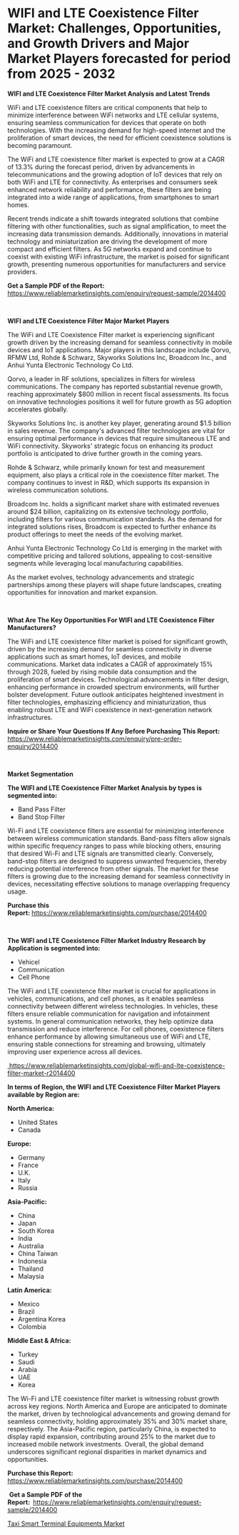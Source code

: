 <p><h1>WIFI and LTE Coexistence Filter Market: Challenges, Opportunities, and Growth Drivers and Major Market Players forecasted for period from 2025 - 2032</h1></p><p><strong>WIFI and LTE Coexistence Filter Market Analysis and Latest Trends</strong></p>
<p><p>WiFi and LTE coexistence filters are critical components that help to minimize interference between WiFi networks and LTE cellular systems, ensuring seamless communication for devices that operate on both technologies. With the increasing demand for high-speed internet and the proliferation of smart devices, the need for efficient coexistence solutions is becoming paramount. </p><p>The WiFi and LTE coexistence filter market is expected to grow at a CAGR of 13.3% during the forecast period, driven by advancements in telecommunications and the growing adoption of IoT devices that rely on both WiFi and LTE for connectivity. As enterprises and consumers seek enhanced network reliability and performance, these filters are being integrated into a wide range of applications, from smartphones to smart homes. </p><p>Recent trends indicate a shift towards integrated solutions that combine filtering with other functionalities, such as signal amplification, to meet the increasing data transmission demands. Additionally, innovations in material technology and miniaturization are driving the development of more compact and efficient filters. As 5G networks expand and continue to coexist with existing WiFi infrastructure, the market is poised for significant growth, presenting numerous opportunities for manufacturers and service providers.</p></p>
<p><strong>Get a Sample PDF of the Report:&nbsp;</strong> <a href="https://www.reliablemarketinsights.com/enquiry/request-sample/2014400?utm_campaign=2012&utm_medium=2&utm_source=Github&utm_content=ia&utm_term=17012025&utm_id=wifi-and-lte-coexistence-filter">https://www.reliablemarketinsights.com/enquiry/request-sample/2014400</a></p>
<p>&nbsp;</p>
<p><strong>WIFI and LTE Coexistence Filter Major Market Players</strong></p>
<p><p>The WiFi and LTE Coexistence Filter market is experiencing significant growth driven by the increasing demand for seamless connectivity in mobile devices and IoT applications. Major players in this landscape include Qorvo, RFMW Ltd, Rohde & Schwarz, Skyworks Solutions Inc, Broadcom Inc., and Anhui Yunta Electronic Technology Co Ltd.</p><p>Qorvo, a leader in RF solutions, specializes in filters for wireless communications. The company has reported substantial revenue growth, reaching approximately $800 million in recent fiscal assessments. Its focus on innovative technologies positions it well for future growth as 5G adoption accelerates globally.</p><p>Skyworks Solutions Inc. is another key player, generating around $1.5 billion in sales revenue. The company's advanced filter technologies are vital for ensuring optimal performance in devices that require simultaneous LTE and WiFi connectivity. Skyworks' strategic focus on enhancing its product portfolio is anticipated to drive further growth in the coming years.</p><p>Rohde & Schwarz, while primarily known for test and measurement equipment, also plays a critical role in the coexistence filter market. The company continues to invest in R&D, which supports its expansion in wireless communication solutions.</p><p>Broadcom Inc. holds a significant market share with estimated revenues around $24 billion, capitalizing on its extensive technology portfolio, including filters for various communication standards. As the demand for integrated solutions rises, Broadcom is expected to further enhance its product offerings to meet the needs of the evolving market.</p><p>Anhui Yunta Electronic Technology Co Ltd is emerging in the market with competitive pricing and tailored solutions, appealing to cost-sensitive segments while leveraging local manufacturing capabilities.</p><p>As the market evolves, technology advancements and strategic partnerships among these players will shape future landscapes, creating opportunities for innovation and market expansion.</p></p>
<p>&nbsp;</p>
<p><strong>What Are The Key Opportunities For WIFI and LTE Coexistence Filter Manufacturers?</strong></p>
<p><p>The WiFi and LTE coexistence filter market is poised for significant growth, driven by the increasing demand for seamless connectivity in diverse applications such as smart homes, IoT devices, and mobile communications. Market data indicates a CAGR of approximately 15% through 2028, fueled by rising mobile data consumption and the proliferation of smart devices. Technological advancements in filter design, enhancing performance in crowded spectrum environments, will further bolster development. Future outlook anticipates heightened investment in filter technologies, emphasizing efficiency and miniaturization, thus enabling robust LTE and WiFi coexistence in next-generation network infrastructures.</p></p>
<p><strong>Inquire or Share Your Questions If Any Before Purchasing This Report:</strong> <a href="https://www.reliablemarketinsights.com/enquiry/pre-order-enquiry/2014400?utm_campaign=2012&utm_medium=2&utm_source=Github&utm_content=ia&utm_term=17012025&utm_id=wifi-and-lte-coexistence-filter">https://www.reliablemarketinsights.com/enquiry/pre-order-enquiry/2014400</a></p>
<p>&nbsp;</p>
<p><strong>Market Segmentation</strong></p>
<p><strong>The WIFI and LTE Coexistence Filter Market Analysis by types is segmented into:</strong></p>
<p><ul><li>Band Pass Filter</li><li>Band Stop Filter</li></ul></p>
<p><p>Wi-Fi and LTE coexistence filters are essential for minimizing interference between wireless communication standards. Band-pass filters allow signals within specific frequency ranges to pass while blocking others, ensuring that desired Wi-Fi and LTE signals are transmitted clearly. Conversely, band-stop filters are designed to suppress unwanted frequencies, thereby reducing potential interference from other signals. The market for these filters is growing due to the increasing demand for seamless connectivity in devices, necessitating effective solutions to manage overlapping frequency usage.</p></p>
<p><strong>Purchase this Report:&nbsp;</strong><a href="https://www.reliablemarketinsights.com/purchase/2014400?utm_campaign=2012&utm_medium=2&utm_source=Github&utm_content=ia&utm_term=17012025&utm_id=wifi-and-lte-coexistence-filter">https://www.reliablemarketinsights.com/purchase/2014400</a></p>
<p>&nbsp;</p>
<p><strong>The WIFI and LTE Coexistence Filter Market Industry Research by Application is segmented into:</strong></p>
<p><ul><li>Vehicel</li><li>Communication</li><li>Cell Phone</li></ul></p>
<p><p>The WiFi and LTE coexistence filter market is crucial for applications in vehicles, communications, and cell phones, as it enables seamless connectivity between different wireless technologies. In vehicles, these filters ensure reliable communication for navigation and infotainment systems. In general communication networks, they help optimize data transmission and reduce interference. For cell phones, coexistence filters enhance performance by allowing simultaneous use of WiFi and LTE, ensuring stable connections for streaming and browsing, ultimately improving user experience across all devices.</p></p>
<p><a href="https://www.reliablemarketinsights.com/global-wifi-and-lte-coexistence-filter-market-r2014400?utm_campaign=2012&utm_medium=2&utm_source=Github&utm_content=ia&utm_term=17012025&utm_id=wifi-and-lte-coexistence-filter">&nbsp;https://www.reliablemarketinsights.com/global-wifi-and-lte-coexistence-filter-market-r2014400</a></p>
<p><strong>In terms of Region, the WIFI and LTE Coexistence Filter Market Players available by Region are:</strong></p>
<p>
    <p> <strong> North America: </strong>
        <ul>
            <li>United States</li>
            <li>Canada</li>
        </ul>
        </p> 
    <p> <strong> Europe: </strong>
        <ul>
            <li>Germany</li>
            <li>France</li>
            <li>U.K.</li>
            <li>Italy</li>
            <li>Russia</li>
        </ul>
        </p> 
    <p> <strong> Asia-Pacific: </strong>
        <ul>
            <li>China</li>
            <li>Japan</li>
            <li>South Korea</li>
            <li>India</li>
            <li>Australia</li>
            <li>China Taiwan</li>
            <li>Indonesia</li>
            <li>Thailand</li>
            <li>Malaysia</li>
        </ul>
        </p> 
    <p> <strong> Latin America: </strong>
        <ul>
            <li>Mexico</li>
            <li>Brazil</li>
            <li>Argentina Korea</li>
            <li>Colombia</li>
        </ul>
        </p> 
    <p> <strong> Middle East & Africa: </strong>
        <ul>
            <li>Turkey</li>
            <li>Saudi</li>
            <li>Arabia</li>
            <li>UAE</li>
            <li>Korea</li>
        </ul>
    </p>
    </p>
<p><p>The Wi-Fi and LTE coexistence filter market is witnessing robust growth across key regions. North America and Europe are anticipated to dominate the market, driven by technological advancements and growing demand for seamless connectivity, holding approximately 35% and 30% market share, respectively. The Asia-Pacific region, particularly China, is expected to display rapid expansion, contributing around 25% to the market due to increased mobile network investments. Overall, the global demand underscores significant regional disparities in market dynamics and opportunities.</p></p>
<p><strong>Purchase this Report: </strong><a href="https://www.reliablemarketinsights.com/purchase/2014400?utm_campaign=2012&utm_medium=2&utm_source=Github&utm_content=ia&utm_term=17012025&utm_id=wifi-and-lte-coexistence-filter">https://www.reliablemarketinsights.com/purchase/2014400</a></p>
<p>&nbsp;<strong>Get a Sample PDF of the Report:&nbsp;&nbsp;</strong><a href="https://www.reliablemarketinsights.com/enquiry/request-sample/2014400?utm_campaign=2012&utm_medium=2&utm_source=Github&utm_content=ia&utm_term=17012025&utm_id=wifi-and-lte-coexistence-filter">https://www.reliablemarketinsights.com/enquiry/request-sample/2014400</a></p>
<p><strong></strong></p>
<p><p><a href="https://github.com/JakirUddin511/Market-Research-Report-List-1/blob/main/taxi-smart-terminal-equipments-market.md?utm_campaign=2012&utm_medium=2&utm_source=Github&utm_content=ia&utm_term=17012025&utm_id=wifi-and-lte-coexistence-filter">Taxi Smart Terminal Equipments Market</a></p></p>